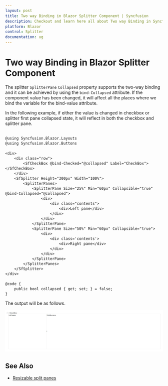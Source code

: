 ```yaml
---
layout: post
title: Two way Binding in Blazor Splitter Component | Syncfusion
description: Checkout and learn here all about Two way Binding in Syncfusion Blazor Splitter component and much more.
platform: Blazor
control: Splitter
documentation: ug
---
```


# Two way Binding in Blazor Splitter Component

The splitter `SplitterPane` `Collapsed` property supports the two-way binding and it can be achieved by using the `bind-Collapsed` attribute. If the component value has been changed, it will affect all the places where we bind the variable for the bind-value attribute.

In the following example, if either the value is changed in checkbox or splitter first pane collapsed state, it will reflect in both the checkbox and splitter pane.

```cshtml

@using Syncfusion.Blazor.Layouts
@using Syncfusion.Blazor.Buttons

<div>
    <div class="row">
        <SfCheckBox @bind-Checked="@collapsed" Label="CheckBox"></SfCheckBox>
    </div>
    <SfSplitter Height="300px" Width="100%">
        <SplitterPanes>
            <SplitterPane Size="25%" Min="60px" Collapsible="true" @bind-Collapsed="@collapsed">
                <div>
                    <div class="contents">
                        <div>Left pane</div>
                    </div>
                </div>
            </SplitterPane>
            <SplitterPane Size="50%" Min="60px" Collapsible="true">
                <div>
                    <div class='contents'>
                        <div>Right pane</div>
                    </div>
                </div>
            </SplitterPane>
        </SplitterPanes>
    </SfSplitter>
</div>

@code {
    public bool collapsed { get; set; } = false;
}

```

The output will be as follows.

![Data Binding in Blazor Splitter](./images/blazor-splitter-data-binding.png)

## See Also

* [Resizable split panes](./resizing/)